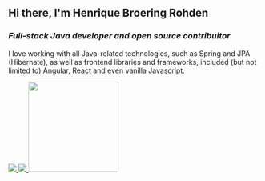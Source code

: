 ## Hi there, I'm Henrique Broering Rohden

### _Full-stack Java developer and open source contribuitor_

I love working with all Java-related technologies, such as Spring and JPA (Hibernate), as well as frontend libraries and frameworks, included (but not limited to) Angular, React and even vanilla Javascript.

<a href="https://www.linkedin.com/in/henrique-rohden/">
  <img src="https://img.shields.io/badge/linkedin-%230077B5.svg?&style=for-the-badge&logo=linkedin&logoColor=white" />
</a>

<a href="https://twitter.com/henriquerohden">
  <img src="https://img.shields.io/badge/Twitter-1DA1F2?style=for-the-badge&logo=twitter&logoColor=white" />
</a>

<img height="180em" src="https://github-readme-stats.vercel.app/api?username=hrohden&show_icons=true&hide_border=true&&count_private=true&include_all_commits=true" />
<!--
**hrohden/hrohden** is a ✨ _special_ ✨ repository because its `README.md` (this file) appears on your GitHub profile.

Here are some ideas to get you started:

- 🔭 I’m currently working on ...
- 🌱 I’m currently learning ...
- 👯 I’m looking to collaborate on ...
- 🤔 I’m looking for help with ...
- 💬 Ask me about ...
- 📫 How to reach me: ...
- 😄 Pronouns: ...
- ⚡ Fun fact: ...
-->
